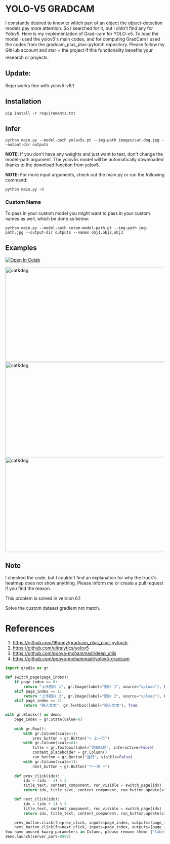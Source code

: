 # YOLO-V5 GRADCAM

I constantly desired to know to which part of an object the object-detection models pay more attention. So I searched for it, but I didn't find any for Yolov5.
Here is my implementation of Grad-cam for YOLO-v5. To load the model I used the yolov5's main codes, and for computing GradCam I used the codes from the gradcam_plus_plus-pytorch repository.
Please follow my GitHub account and star ⭐ the project if this functionality benefits your research or projects.

## Update:
Repo works fine with yolov5-v6.1


## Installation
`pip install -r requirements.txt`

## Infer
`python main.py --model-path yolov5s.pt --img-path images/cat-dog.jpg --output-dir outputs`

**NOTE**: If you don't have any weights and just want to test, don't change the model-path argument. The yolov5s model will be automatically downloaded thanks to the download function from yolov5. 

**NOTE**: For more input arguments, check out the main.py or run the following command:

```python main.py -h```

### Custom Name
To pass in your custom model you might want to pass in your custom names as well, which be done as below:
```
python main.py --model-path cutom-model-path.pt --img-path img-path.jpg --output-dir outputs --names obj1,obj2,obj3 
```
## Examples
[![Open In Colab](https://colab.research.google.com/assets/colab-badge.svg)](https://colab.research.google.com/github/pooya-mohammadi/yolov5-gradcam/blob/master/main.ipynb)

<img src="https://raw.githubusercontent.com/pooya-mohammadi/yolov5-gradcam/master/outputs/eagle-res.jpg" alt="cat&dog" height="300" width="1200">
<img src="https://raw.githubusercontent.com/pooya-mohammadi/yolov5-gradcam/master/outputs/cat-dog-res.jpg" alt="cat&dog" height="300" width="1200">
<img src="https://raw.githubusercontent.com/pooya-mohammadi/yolov5-gradcam/master/outputs/dog-res.jpg" alt="cat&dog" height="300" width="1200">

## Note
I checked the code, but I couldn't find an explanation for why the truck's heatmap does not show anything. Please inform me or create a pull request if you find the reason.

This problem is solved in version 6.1

Solve the custom dataset gradient not match.

# References
1. https://github.com/1Konny/gradcam_plus_plus-pytorch
2. https://github.com/ultralytics/yolov5
3. https://github.com/pooya-mohammadi/deep_utils
4. https://github.com/pooya-mohammadi/yolov5-gradcam
```python
import gradio as gr

def switch_page(page_index):
    if page_index == 0:
        return "上传图片 1", gr.Image(label="图片 1", source="upload"), False
    elif page_index == 1:
        return "上传图片 2", gr.Image(label="图片 2", source="upload"), False
    elif page_index == 2:
        return "输入文本", gr.Textbox(label="输入文本"), True

with gr.Blocks() as demo:
    page_index = gr.State(value=0)
    
    with gr.Row():
        with gr.Column(scale=1):
            prev_button = gr.Button("⬅️ 上一页")
        with gr.Column(scale=8):
            title = gr.Textbox(label="页面标题", interactive=False)
            content_placeholder = gr.Column()
            run_button = gr.Button("运行", visible=False)
        with gr.Column(scale=1):
            next_button = gr.Button("下一页 ➡️")
    
    def prev_click(idx):
        idx = (idx - 1) % 3
        title_text, content_component, run_visible = switch_page(idx)
        return idx, title_text, content_component, run_button.update(visible=run_visible)

    def next_click(idx):
        idx = (idx + 1) % 3
        title_text, content_component, run_visible = switch_page(idx)
        return idx, title_text, content_component, run_button.update(visible=run_visible)

    prev_button.click(fn=prev_click, inputs=page_index, outputs=[page_index, title, content_placeholder, run_button])
    next_button.click(fn=next_click, inputs=page_index, outputs=[page_index, title, content_placeholder, run_button])
You have unused kwarg parameters in Column, please remove them: {'label': '图片 1', 'source': 'upload'}
demo.launch(server_port=8890)

